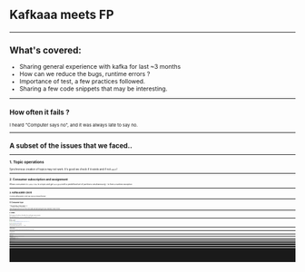 <!-- $theme: gaia -->

## Kafkaaa meets FP

----------------

<span style="font-size:75%">


## What's covered:

- Sharing general experience with kafka for last ~3 months
- How can we reduce the bugs, runtime errors ?
- Importance of test, a few practices followed.
- Sharing a few code snippets that may be interesting.

--------

<span style="font-size:75%">


## How often it fails ?


I heard "Computer says no", and it was always late to say no.

--------
<span style="font-size:75%">

# A subset of the issues that we faced..

-----

<span style="font-size:75%">


## 1. Topic operations


Synchronous creation of topics may not work. It's good we check if it exists and if not `wait`!
   
   
 --------
<span style="font-size:75%">


## 2. Consumer subscription and assignment


 Allows consumers to `subscribe` to a topic and get `assigned` with a predefined set of partitions simultaneously - to form a runtime exception
 
 
------

<span style="font-size:75%">
  

## 3. Kafka Admin Client


It seems kafka admin client can block a thread forever!

---------

<span style="font-size:75%">


## 4. Consumer type

```
typeOf[Consumer unsbuscribed] =:= 
  typeOf[Consumer subscribed] =:= 
    typeOf[Consumer assigned]
````
Hence we guess the best out of the three states and start polling the topic (that may or may not exist).

--------

<span style="font-size:75%">


## 5. Serdes

  
Set the property of serializer to a deserializer class and we get a runtime exception.
  
Once we fix that, we see `a.serializer` is not an instance of `b.serializer`!
   

----

<span style="font-size:75%">


## 6. Avro serde

```scala
val client = new CachedSchemaRegistryClient("schema.registry.url")

val serde = new GenericAvroSerde(client)

```
and we see `schema.registry.url` is not set!


Fix: `serde.configure("schema.registry.url", "...")` âšď¸

----------

<span style="font-size:75%">


## 7. kafka-connect


If the deployed job with the same name for the same source table "existed" ever before, then it chooses an old offset.
 
   
-----------
<span style="font-size:75%">


## 8. Any success story ?

Yes, anything with a retry logic.


-------

<span style="font-size:75%">


## So, Have I lost time ?

Yes, I have.

I kept learning from mistakes, until I bump into the next one. 

While we may not solve all of the above , we could fix some of them and improve the quality to reduce other possible hiccups.


---------

<span style="font-size:75%">

## What do we usually lack?

Essentially **abstractions**, **constraints** and **type-driven approach**

* Stay away from kafka and write code only in terms of abstractions. We will see some code soon. 
* In fact, this is a general principle that we should try and follow in any programming language - be it Java or Scala.

* Constraints are important and that comes with well typed logic.

------

<span style="font-size:75%">


## And

* If performance is a concern in hot loop, write a referentially transparent unbreakable test! 
* A test-case with mutations to test an app with mutations simply negates the purpose of test. Either of them should be true to the world.
* Docker integration tests should work just like other functional tests. No external steps.
* We will see some code soon .

----


## How about Serdes?

---

<span style="font-size:75%">

## Serializing to Avro in Kafka

There are multiple ways to do avro serializion in Kafka.

* Form a `GenericRecord` and use `GenericAvroSerde` explicitly. It works. 
* Another way is to generate specific classes that are avro serializable (sbt-avrohugger), and use `KafkaAvroSerializer`
* And there are many other ways.  

--------

<span style="font-size:75%">

## Well, we must be careful though

* We will end up using `KafkaAvroSerializer` directly on types that `maynot` be serializable.
* We will come to know at runtime.
* Even if we make it run somehow, if the app itself is huge with low level APIs, things get hard to read, maintain, and make-changes!

------------
<span style="font-size:75%">


## To add more complexity

Avro serialisation is dependent on few configurations that we must set usng `java.util.Properties`, and we are happy when it works somehow!

-------

<span style="font-size:75%">


## A simple standardisation app.

Let's say we are writing a simple abstract KStreams app that does some sort of standardization of data to a defined schema and storing it in Kafka. During the process, we make sure the data is added with Keys, and partitioned as per keys.

You get input as csv, psv, append primary keys into the values, convert values to the schema based on avdl/avsc files and then store in Kafka.


------
<span style="font-size:75%">

## Questions that arise

1. How often do you want to repeat forming a topology for standardising different datasets. DRY principle can be broken but not always.
2. If given a resusable function that forms the stream, how will you ensure users are not passing a wrong set of serializers and deserializers for their generated classes?
3. How do we ensure generated classes are legit?
4. If we expose the generic code that builds the topology, how can we make sure, users of the abstract function are driven by types.

-----------
<span style="font-size:75%">


## First thing we did!

Serdes are the most important bit, and some of them depends on `KafkaConfig` (a config that has all kafka details). 

Instances can discard KafkaConfig if not used

```scala

trait HasSerde[A] {
  def serde: KafkaConfig => Serde[A]
}

```


Given `HasSerde[A]`, `f:A => B` and `g: B => A`, we can get `HasSerde[B]`.


---------

<span style="font-size:70%">


Was that an `Invariant` functor ?

```scala
implicit def invariantHasSerde: Invariant[HasSerde] = new Invariant[HasSerde] {
  override def imap[A, B](fa: HasSerde[A])(f: A => B)(g: B => A): HasSerde[B] = 
    config => 
      val ser = new Serializer[A] {
        def serialise(topic: String, data: B): Array[Byte] = 
          fa.serde(config).serializer.serialize(topic, g(data))
      }
       
      val deser = new Deserializer[A] {
        override def deserialise(topic: String, data: Array[Byte]) = 
          f(fa.serde(config).deserializer().deserialize(topic, data)) 
      }
        
      Serde.from(ser, deser)    
}
```

------
<span style="font-size:75%">


## Let's begin solution and discover contraints

Let say, given:
  - Input key is`K1`, Raw value is `V1`
  - Output key is `K2`, Output value is `V2`  
  - `f:(K1, V1) => Either[NonEmptyList[Error], V2]`, and `g: V2 => K2` 

We can build streams topology.

```scala
def buildStreams[K1, V1, V2] = 
 builder.stream(sourceTopic.asString, Consumed.`with`[K1, V1](
   HasSerde[K1].serde(config), HasSerde[V1].serde(config))
 ).map[K2, V2](
    (key, value) => new KeyValue(key, f(key,value).fold(throw ...)(identity)
  ).to(sourceTopic.copy(type=Type.Standardise)).asString,
    Produced.`with`(HasSerde[K2].serde(config),(HasSerde[V2]).serde(config)))


```

------
<span style="font-size:75%">


## What are the constraints we discovered?



i.e, `def buildStreams[K: HasSerde, V : HasSerde, R : HasSerde]`


-----------
<span style="font-size:75%">


## What are the issue with these constraints ?

`K : HasSerde`
`V : HasSerde`
`R : HasSerde`

* This says, user has to create `HasSerde` instances of output types _somehow_ before calling `buildStreams` and this can go wrong.
* Throwing an exception at mapValue? This is terrible.
* End of the day types don't really tell the story, it isn't type-driven code.

-----

<span style="font-size:75%">

## A bit more less poweful constraint exposed?

Why don't we try a less powerful abstraction as a constraint (which is then exposed to the user)

For that, we could rely on a few internals of a library called `avro4s`, and develop something as given below. Explanation later:

```
  def fromGenericAvroSerde[B: HasSchema : Encoder : Decoder]: HasSerde[B] = {
    val recordFormat = RecordFormat.apply[B](HasSchema[B].getSchema)

    val genericRecordSerde = new HasSerde[GenericRecord] {
      override def serde: KafkaConfig => Serde[GenericRecord] = config => {
        val schemaRegistryClient = new CachedSchemaRegistryClient(List(config.schemaRegistryUrl.value).asJava, 1000, Map("auto.register.schemas" -> "true").asJava)
        new GenericAvroSerde(schemaRegistryClient)
      }
    }

    genericRecordSerde.imap(recordFormat.from)(recordFormat.to)
  }

```

---------

<span style="font-size:75%">


That was a quick jump to some complex-looking code? 

Well, all that we did there is:

* We got `HasSerde[B]` from `HasSerde[GenericRecord]` as `HasSerde` is invariant.
* We got `HasSerde[GenericRecord]` using `Encoder` and `Decoder` of `B` (where `Encoder` and `Decoder` are type-classes in avro4s, and we love type classes, don't we?)

----------
<span style="font-size:75%">


## Let's define a HasSchema

Now let's change the constraints to `HasSchema` instead of `HasSerde`.
`HasSchema` is a less powerful abstraction. We expose only that to the user.


```scala
trait HasSchema[A] {
  def getSchema: Schema
}

object HasSchema {
  def apply[A](implicit ev:  HasSchema[A]): HasSchema[A] = ev

  def instance[A](schema: Schema): HasSchema[A] = new HasSchema[A] {
    override def getSchema: Schema = schema
  }
}

```

----

<span style="font-size:70%">

## Now buildStreams is having less powerful constraint.

We got rid of `HasSerde` from two places. That's our first win..

```scala
def buildStreams[K1 : HasSerde, K2 : HasSchema, V1 : HasSerde, V2 : HasSchema](
  f:(K1, V1) => Either[NonEmptyList[Error], V2], g: V2 => K2
) = 
 builder.stream(sourceTopic.asString, Consumed.`with`[K1, V1](
   fromGenericAvroSerde[K].serde(config), HasSerde[R].serde(config))
 ).map[K1, V1](
    (key, value) => { 
    
      val newValue = f(key, value)
      
      new KeyValue(
        g(newValue.fold(throw...)(identity), //Haha throw exception..Good luck
        newValue.fold(throw ...)(identity) 
      )  
    }
  ).to(
    sourceTopic,
    Produced.`with`(
      fromGenericAvroSerde[K].serde(config),
      fromGenericAvroSerde[V]).serde(config))
    )
    
```

----


#### Optional: We can push this further forward

<span style="font-size:70%">

Did we see a horrible throw exception somewhere? yes we did!
Let's wrap the new key and value into another type whose serialization can fail.
As easy as that!

```scala
val newValue = f(key, value)
  new KeyValue(
    g(newValue.fold(throw...)(identity), //Haha throw exception..Good luck
    newValue.fold(throw ...)(identity) 
  )  
```

to 

```scala
// what is this KV? We will see what that is - dont worry!
val newKeyValue = KV.newKeyValue(key)(value)

new KeyValue(
  TransformedKey(newKeyValue.map(_._1)),
  TransformedValue(newKeyValue.map(_._2))
)
```

</span>


----

####  KV?

<span style="font-size:70%">


`KV` was `KeyValueDerivation` typeclass.

It simply explains the to and fro directions between K1, V1, K2 and V2.


```scala
trait KeyValueDerivation[K1, V1, K2, V2] {
  def newValue: K1 => V1 => Either[NonEmptyChain[ParseError], V2]
  def newKey: V2 => K2
  def newKeyValue: K1 => V1 => Either[NonEmptyChain[ParseError], (K2, V2)] =
    k1 => v1 => newValue(k1)(v1).map(t => (newKey(t), t))
}
```

You might note that, satisfying this pure interface (oh ! type class) requires to accumulate errors on the left - pretty much forcing you to handle errors when going from `K1,V1` to `V2` and accumulate all of them. 

Exposing this abstraction is safe. It might make the users angry but they end up writing only safe code (unless they really, really want to cheat)

</span>


---
<span style="font-size:70%">

#### Lets's define Serdes for TransfromedKey and Transformed Value

Pushing errors to serialization!


```scala

final case class Transformed[A](value: Either[NonEmptyChain[ParseError], A])

// Yea..we pushed as hard as possible to push the errors to the very end
// and in Kafka, at the serialization phase..
// In fact, it is documented on how to customise things for errors
// during serialization.
object TransformedValue {
  def impureSerdeFrom[V](serde: HasSerde[A]): HasSerde[TransformedValue[A]] =
    serde.imap[TransformedValue[V]](
    t => TransformedValue(t.asRight))(
      b => b.value.fold(errors => throw errors.asThrowable, identity)
  )
}

```

</span>


-----

## The final buildStream:

<span style="font-size:70%">



```scala
// code has skipped a few unnecessary details like properties setting etc
def buildStreams[K1: HasSerde, K2: HasSchema, V1: HasSerde, V2: HasSchema](
  config: KafkaConfig,
  sourceTopic: TopicName,
)(implicit KV: KeyValueDerivation[K1, V1, K2, V2]) = 
  
  builder.stream(
    sourceTopic.asString, Consumed.`with`[K1, V1](
    HasSerde[K1].serde(config), HasSerde[V1].serde(config))
  ).map[Transformed[K2], Transformed[V2]](
    (key, value) => {
       val newKeyValue = KV.newKeyValue(key)(value)
       new KeyValue(
         Transformed(newKeyValue.map(_._1)),
         Transformed(newKeyValue.map(_._2)))
         }
    ).to(
      sourceTopic.copy(type=trans), // remember, no string operations here :)
      Produced.`with`(outputKeySerde, outputValueSerde)
    )

```
</span>


-------
<span style="font-size:75%">


## What we achieved  ?

* Users of buildStreams don't make assumptions, but only implement the constraints - less powerful constraints.
* If compiles, it works with better confidence than passing magic strings of serde classes.
* Better separation of concerns. Users of `buildStreams` need to worry about only `KeyValueDerivation`.
* Type says the story: It reads `K1` and `V1` and converts to `K2`, `V2`.
* If not happy with `avro4s` way of doing things, you can directly use `KafkaAvroStreams` instead of `fromGenericRecord` function with the `HasSchema` constraint in place.
* Obviously, Less number of lines of code.
* Easy to extend, fix things, as compiler tells the story mostly!
  
</span>
  
--------

<span style="font-size:75%">


## Let's talk about test cases - this was a different usecase.

* The low level streams apps makes use of GenericRecord extensively.
* This resulted in Random creation of GenericRecord in test cases. 
* The valid GenericRecord is in fact created by mutating a random generic record created using confluent's function.
* In short, we ended up having `GenericRecord` somehow!

----

<span style="font-size:75%">

## A simple test case

* Let's say we have a streaming app that has internal state.
* The state is updated with some value in headers field in the input record.
* The streaming app skips the record that has a state value less than the previous one.
* The streaming app processes the record that has a state value less greater than the previous record.

For reasons, the streaming app is complex and is **dealing with `GenericRecord`**.

----

<span style="font-size:75%">

## Let's see simplest approach.

```scala

implicit val genGenericRecord: Arbitrary[GenericRecord] = 
  for {
    seed <- arbitrary[Long]
    headerRecord = 
      new Generator(
        header.value, 
        new Random(seed)).generate().asInstanceOf[GenericRecord]
    columnRecord =
      new Generator(
      column.value, 
      newRandom(seed)).generate().asInstanceOf[GenericRecord]
  } yield 
  new GenericRecordBuilder(schema.value)
    .set("header", headerRecord)
    .set("columns", columnRecord).build()

```

-----
<span style="font-size:75%">

## And we make a valid generic-record from an invalid

```scala

val validGenericRecord = 
  for {
    genericRecord <- arbitrary[GenericRecord]
    value <- arbitrary[Long]

    _ = record.get("headers")
     .asInstanceOf[GenericRecord]
     .put("state", value)
     
    a <- arbitrary[String]
    _ = record.get("columns")
        .asInstanceOf[GenericRecord]
        .put("name", a)
      
  .....
  .....
} yield genericRecord

```

---------
<span style="font-size:70%">

## And we bumped into a  never passing test

```scala
 val flow =
 
 for {
  genericRecord <- validGenericRecord
  
  currentState = 
    genericRecord.get("headers").asInstanceOf[GenericRecord].get("state")
  
  newGenericRecord <-
    genericRecord.get("headers")
    .asInstanceOf[GenericRecord]
    .put("state", currentState + 1)
  
 } yield ()
 
 ...streams
 .convert((genericRecord, newGenericRecord)) 
   must_=== (genericRecord, newGenericRecord))

```

This never passes because only `newGenericRecord` exists by the time stream is called.

-----
<span style="font-size:70%">

## What is going wrong ?

* We never thought of giving a good start to the problem.
* We straight away dealt with writing statements.
* It is always late if we don't get it right in the beginning - resulting in a totally unreadable code getting over issues that's not quite intuitive for any developer.


-----
<span style="font-size:70%">

## How about this approach ?

* To begin with valid generic record and invalid generic record can be two separate types `ValidRecord` and `InvalidRecord`
* Lets create a better `put` method for generic record as a syntax - every mutation results in a new generic record, and accepts only a coproduct of types.
* Let's create a function that accepts  `f: Field => Part[GenericRecord] => Part[GenericRecord]`, and mutates `GenericRecord` using the better put methods.


----
<span style="font-size:70%">

## A better put in GenericRecord in tests.


```scala
type Out = Cop[Int :: String :: Long :: Double :: TNil]
  
implicit class GenericRecordOps(rec: GenericRecord) {
  def putSafe(key: String, value: GenericRecord \/ Out): GenericRecord = {

     val newRec = new GenericRecordBuilder(rec.asInstanceOf[Record]).build()
 
     newRec.put(key, value match {
       case \/-(String(ss))    => ss
       case \/-(Int(ss))       => ss
       case \/-(Long(ss))      => ss
       case \/-(Double(ss))    => ss
       case -\/(ss)              => ss
     }) |> (_ => newRec)

}
  

```


-----
<span style="font-size:68%">


## A snippet that deals with mutation of generic record

```scala

type MutationF[F[_], S, A] = StateT[F, S, A]

def mutateGenericRecord[F[_] : Monad, P[_], R](
  g: Field => P[GenericRecord] => F[P[GenericRecord]],
)(
   implicit
     G: Section[P, GenericRecord], 
     Iso: R <=> GenericRecord
  ): MutationF[F, P, Unit] = ???

```

`F` can be `scalacheck.Gen`. This allows the users to be in the context of `Gen` while  creating a function that deals with mutating a generic record.

`Section` says, we can fetch `P` from `GenericRecord`, where `P` itself is a generic-record. They are `<=> (isomorphic)` that represents the `asIntanceOf` before.


----
<span style="font-size:70%">

## Now the arbitraries look better:

```scala

implicit val arbitrary: Arbitrary[InvalidRecord] = ???

// Users need to worry about only this function to create a valid record
val f: Field => Header[GenericRecord] =>Gen[Header[GenericRecord]] = 
  field => headerRecord =>
      if (field.name() === "state") {
        Gen.posNum[Long].map(long => (headerRecord.putSafe("state", Long(long)))
      } else headerRecord
      
      
val g: Field => Column[GenericRecord] =>Gen[Column[GenericRecord]] = ???

val toValid = 
  for {
    _ <- mutateGenericRecord(f)
    _ <- mutateGenericRecord(g)
  } yield ()


def genOfValidRecord: Gen[ValidRecord] = 
  Arbitrary[InvalidRecord].flatMap(invalidRecord => toValid.run(invalidRecord))

```
 
-----
<span style="font-size:70%">

## Now the final test case works without much change in code


```scala

 val flow =
 
 for {
  validRecord <- arbitary[ValidRecord]
  
  currentState = 
    Section[Header, ValidRecord].value(validRecord).get("state")
  
  newGenericRecord <- 
    mutateGenericRecord(_ => header => 
      Gen.const(currentState + 1).map(long => header.putSafe(Long(long))
    ) run validRecord
  
 } yield ()
 
 ...
 
 streams
   .convert((genericRecord, newGenericRecord)) 
     must_=== (genericRecord, newGenericRecord))

```

----

<span style="font-size:70%">


## Final tagless for an automation

In IAG, we had to deal with an automation that sticks together various components that with schema registry, kafka-connect, streams, admin clients and so forth. Each component looks like this:

```scala
type Action[F[_], A] = Kleisli[EitherT[F, SchemaRegistryError, ?], SchemaRegistryClient, A]

trait SchemaRegistryOp[F[_]] {
  def exists(subject: Subject): Action[F, Schema]
  def register(schema: Schema, subject: Subject): Action[F, Unit]
  def registerAndVerify(schema: Schema, subject: Subject)(implicit B: Monad[F]) =
    register(schema, subject) *> exists(subject)
  def registerIfNotExists(schema: Schema, subject: Subject)(implicit F: Monad[F]) =
    exists(subject) or registerAndVerify(schema, subject)
}

```

If interested, we will have a quick glance at them.

----
<span style="font-size:70%">


## Why finally tagless for an automation of kafka ?

* It was easy to reason about the flow.
* Development time of the logic flow was quicker as we hardly dealt with kafka when writing them.
* The presence of effect `F` can easily represent concurrency effect to improve performance by making a few operations unblocking.
  It is so easy to reason about as `IO.async(callBack => doRest and callBack)` instead of `IO.apply(doRest)`.
* The presence of `Either` all over the tagless, made sure we take care of possible errors as much as we could.

PS: More time was spent on simulating the entire flow in docker environment. However we made sure they are written like any other functional tests without much moving parts.

---
<span style="font-size:75%">


## To conclude:

* Nothing actually stops us from striving to write a good piece of software.
* If the underlying APIs are burning our head, it might probably the best situation to use more type-safe code.
* If bad things are done for reasons, make sure we do good things in test package.
* Find abstractions, constraints and form a type driven approach.
* Tagless final wins many times
* Prefer writing it in any language that has `Either` and `F` that can represent concurrency.

---




  
